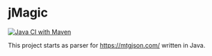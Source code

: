 # jMagic

[![Java CI with Maven](https://github.com/sco0ter/jMagic/actions/workflows/maven.yml/badge.svg)](https://github.com/sco0ter/jMagic/actions/workflows/maven.yml)

This project starts as parser for https://mtgjson.com/ written in Java.
